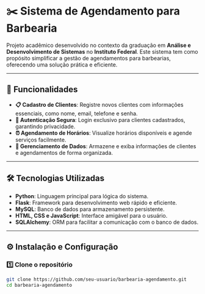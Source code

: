 # ✂️ Sistema de Agendamento para Barbearia

Projeto acadêmico desenvolvido no contexto da graduação em **Análise e Desenvolvimento de Sistemas** no **Instituto Federal**. Este sistema tem como propósito simplificar a gestão de agendamentos para barbearias, oferecendo uma solução prática e eficiente.

---

## 🚀 Funcionalidades

- **📋 Cadastro de Clientes**: Registre novos clientes com informações essenciais, como nome, email, telefone e senha.
- **🔐 Autenticação Segura**: Login exclusivo para clientes cadastrados, garantindo privacidade.
- **⏰ Agendamento de Horários**: Visualize horários disponíveis e agende serviços facilmente.
- **📂 Gerenciamento de Dados**: Armazene e exiba informações de clientes e agendamentos de forma organizada.

---

## 🛠️ Tecnologias Utilizadas

- **Python**: Linguagem principal para lógica do sistema.
- **Flask**: Framework para desenvolvimento web rápido e eficiente.
- **MySQL**: Banco de dados para armazenamento persistente.
- **HTML, CSS e JavaScript**: Interface amigável para o usuário.
- **SQLAlchemy**: ORM para facilitar a comunicação com o banco de dados.

---

## ⚙️ Instalação e Configuração

### 1️⃣ Clone o repositório
```bash
git clone https://github.com/seu-usuario/barbearia-agendamento.git
cd barbearia-agendamento

